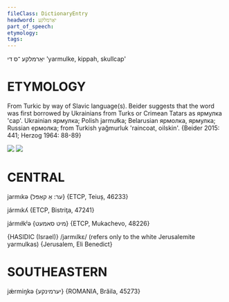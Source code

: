 ```yaml
---
fileClass: DictionaryEntry
headword: יאַרמלקע
part_of_speech: 
etymology: 
tags: 
---
```

יאַרמלקע
־ס
די
'yarmulke, kippah, skullcap'

ETYMOLOGY
===========
From Turkic by way of Slavic language(s). Beider suggests that the word was first borrowed by Ukrainians from Turks or Crimean Tatars as ярмулка 'cap'.
Ukrainian ярмулка; Polish jarmułka; Belarusian ярмoлка, ярмулка; Russian eрмoлка; from Turkish yağmurluk 'raincoat, oilskin'.
{Beider 2015: 441; Herzog 1964: 88-89}

![](https://ia902902.us.archive.org/9/items/Yiddish-Dialect-Maps/Herzog3-27-Skullcap-64.jpg)
![](https://ia902902.us.archive.org/9/items/Yiddish-Dialect-Maps/Herzog6-17-YarmlkeCanken-ChannelOfLexicalExtinction-263.jpg)

CENTRAL
========

jarmɩkə {ער: אַ קאַפּל} {ETCP, Teiuș, 46233}

jármɩkʎ {ETCP, Bistriţa, 47241}

jármɩɫkʲə {מיט סאמעט} {ETCP, Mukachevo, 48226}

{HASIDIC (Israel)}
/jarmɩlkɛ/ (refers only to the white Jerusalemite yarmulkas) {Jerusalem, Eli Benedict}

SOUTHEASTERN
==============

jǽrmiŋkə {יערמינקע} {ROMANIA, Brăila, 45273}
